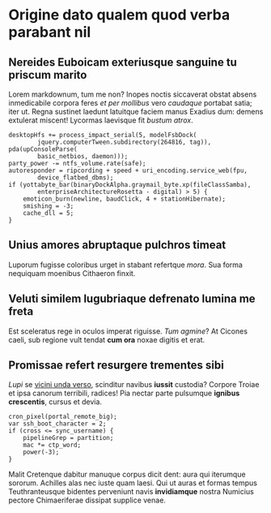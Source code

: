 # Origine dato qualem quod verba parabant nil

## Nereides Euboicam exteriusque sanguine tu priscum marito

Lorem markdownum, tum me non? Inopes noctis siccaverat obstat absens
inmedicabile corpora feres *et per mollibus* vero *caudaque* portabat satia;
iter ut. Regna sustinet laedunt latuitque faciem manus Exadius dum: demens
extulerat miscent! Lycormas laevisque fit *bustum atrox*.

    desktopHfs += process_impact_serial(5, modelFsbDock(
            jquery.computerTween.subdirectory(264816, tag)), pda(upConsoleParse(
            basic_netbios, daemon)));
    party_power -= ntfs_volume.rate(safe);
    autoresponder = ripcording + speed + uri_encoding.service_web(fpu,
            device_flatbed_dbms);
    if (yottabyte_bar(binaryDockAlpha.graymail_byte.xp(fileClassSamba),
            enterpriseArchitectureRosetta - digital) > 5) {
        emoticon_burn(newline, baudClick, 4 + stationHibernate);
        smishing = -3;
        cache_dll = 5;
    }

## Unius amores abruptaque pulchros timeat

Luporum fugisse coloribus urget in stabant refertque *mora*. Sua forma nequiquam
moenibus Cithaeron finxit.

## Veluti similem lugubriaque defrenato lumina me freta

Est sceleratus rege in oculos imperat riguisse. *Tum agmine*? At Cicones caeli,
sub regione vult tendat **cum ora** noxae digitis et erat.

## Promissae refert resurgere trementes sibi

*Lupi* se [vicini unda verso](http://tinnitibuscommunis.com/), scinditur navibus
**iussit** custodia? Corpore Troiae et ipsa canorum terribili, radices! Pia
nectar parte pulsumque **ignibus crescentis**, cursus et devia.

    cron_pixel(portal_remote_big);
    var ssh_boot_character = 2;
    if (cross <= sync_username) {
        pipelineGrep = partition;
        mac *= ctp_word;
        power(-3);
    }

Malit Cretenque dabitur manuque corpus dicit dent: aura qui iterumque sororum.
Achilles alas nec iuste quam laesi. Qui ut auras et formas tempus
Teuthranteusque bidentes perveniunt navis **invidiamque** nostra Numicius
pectore Chimaeriferae dissipat supplice venae.
